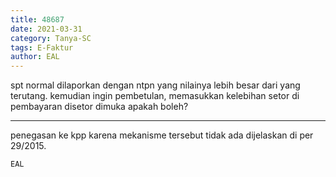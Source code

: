 ```yaml
---
title: 48687
date: 2021-03-31
category: Tanya-SC
tags: E-Faktur
author: EAL
---
```


spt normal dilaporkan dengan ntpn yang nilainya lebih besar dari yang terutang. kemudian ingin pembetulan, memasukkan kelebihan setor di pembayaran disetor dimuka apakah boleh?

---

penegasan ke kpp karena mekanisme tersebut tidak ada dijelaskan di per 29/2015.

`EAL`
